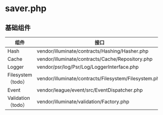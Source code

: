 # saver.php

## 基础组件

| 组件               | 接口                                                  | 实现                                               |
| ------------------ | ----------------------------------------------------- | -------------------------------------------------- |
| Hash               | vendor/illuminate/contracts/Hashing/Hasher.php        | vendor/illuminate/hashing/BcryptHasher.php         |
| Cache              | vendor/illuminate/contracts/Cache/Repository.php      | vendor/illuminate/cache/Repository.php             |
| Logger             | vendor/psr/log/Psr/Log/LoggerInterface.php            | vendor/monolog/monolog/src/Monolog/Logger.php      |
| Filesystem（todo） | vendor/illuminate/contracts/Filesystem/Filesystem.php | vendor/illuminate/filesystem/FilesystemAdapter.php |
| Event              | vendor/league/event/src/EventDispatcher.php           | vendor/league/event/src/EventDispatcher.php        |
| Validation（todo） | vendor/illuminate/validation/Factory.php              | vendor/illuminate/validation/Factory.php           |



